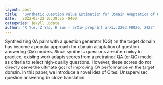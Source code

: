 ```yaml
---
layout: post
title:  "Synthetic Question Value Estimation for Domain Adaptation of Question Answering"
date:   2022-03-22 03:39:25 -0400
categories: jekyll update
author: "X Yue, Z Yao, H Sun - arXiv preprint arXiv:2203.08926, 2022"
---
```

Synthesizing QA pairs with a question generator (QG) on the target domain has become a popular approach for domain adaptation of question answering (QA) models. Since synthetic questions are often noisy in practice, existing work adapts scores from a pretrained QA (or QG) model as criteria to select high-quality questions. However, these scores do not directly serve the ultimate goal of improving QA performance on the target domain. In this paper, we introduce a novel idea of Cites: Unsupervised question answering by cloze translation